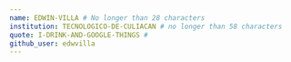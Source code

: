 ```yaml
---
name: EDWIN-VILLA # No longer than 28 characters
institution: TECNOLOGICO-DE-CULIACAN # no longer than 58 characters
quote: I-DRINK-AND-GOOGLE-THINGS #
github_user: edwvilla
---
```

